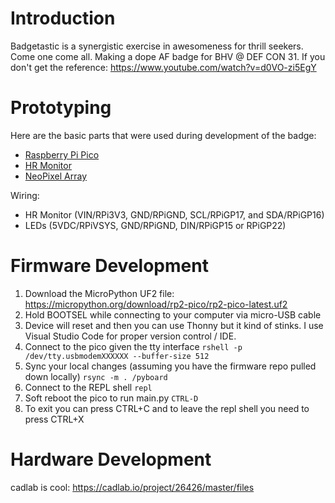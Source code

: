 # Introduction 
Badgetastic is a synergistic exercise in awesomeness for thrill seekers. Come one come all. Making a dope AF badge for BHV @ DEF CON 31. If you don't get the reference: https://www.youtube.com/watch?v=d0VO-zi5EgY

# Prototyping
Here are the basic parts that were used during development of the badge: 
- [Raspberry Pi Pico](https://www.amazon.com/seeed-studio-Raspberry-Microcontroller-Dual-core/dp/B08TQSDP28/ref=sr_1_4?crid=3BR4CFGZY09KV&keywords=raspberry%2Bpi%2Bpico&qid=1673276394&s=electronics&sprefix=raspberry%2Bpi%2Bpico%2Celectronics%2C110&sr=1-4&th=1)
- [HR Monitor](https://www.amazon.com/dp/B07QC67KMQ?psc=1&ref=ppx_yo2ov_dt_b_product_details)
- [NeoPixel Array](https://www.amazon.com/dp/B00IEDH26K?ref=nb_sb_ss_w_as-reorder-t1_ypp_rep_k6_1_9&amp=&crid=1X40AQY7KP3FN&amp=&sprefix=neopixel+)

Wiring: 
- HR Monitor (VIN/RPi3V3, GND/RPiGND, SCL/RPiGP17, and SDA/RPiGP16)
- LEDs (5VDC/RPiVSYS, GND/RPiGND, DIN/RPiGP15 or RPiGP22)

# Firmware Development
1. Download the MicroPython UF2 file: https://micropython.org/download/rp2-pico/rp2-pico-latest.uf2
1. Hold BOOTSEL while connecting to your computer via micro-USB cable
1. Device will reset and then you can use Thonny but it kind of stinks. I use Visual Studio Code for proper version control / IDE. 
1. Connect to the pico given the tty interface
`rshell -p /dev/tty.usbmodemXXXXXX --buffer-size 512`
1. Sync your local changes (assuming you have the firmware repo pulled down locally)
`rsync -m . /pyboard`
1. Connect to the REPL shell
`repl`
1. Soft reboot the pico to run main.py
`CTRL-D`
1. To exit you can press CTRL+C and to leave the repl shell you need to press CTRL+X

# Hardware Development
cadlab is cool: https://cadlab.io/project/26426/master/files 